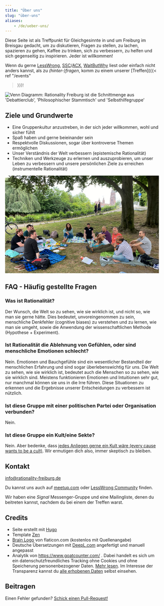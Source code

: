 ```yaml
---
title: "Über uns"
slug: "über-uns"
aliases:
    - /de/ueber-uns/
---
```


Diese Seite ist als Treffpunkt für Gleichgesinnte in und um Freiburg im
Breisgau gedacht, um zu diskutieren, Fragen zu stellen, zu lachen, spazieren zu
gehen, Kaffee zu trinken, sich zu verbessern, zu helfen und sich gegenseitig zu
inspirieren. Jeder ist willkommen!

<!--more-->

Wenn du gerne [LessWrong](https://www.lesswrong.com/),
[SSC](https://slatestarcodex.com/)/[ACX](https://astralcodexten.substack.com/),
[WaitButWhy](https://waitbutwhy.com/) liest oder einfach nicht anders kannst,
als zu _(hinter-)fragen_, komm zu einem unserer [Treffen]({{< ref "/events"
>}})!

![Venn Diagramm: Rationality Freiburg ist die Schnittmenge aus 'Debattierclub',
'Philosophischer Stammtisch' und
'Selbsthilfegruppe'](about-venn-diagram-400-de.png "Venn Diagramm: Rationality
Freiburg ist die Schnittmenge aus 'Debattierclub', 'Philosophischer Stammtisch'
und 'Selbsthilfegruppe'")


## Ziele und Grundwerte

* Eine Gruppenkultur anzustreben, in der sich jeder willkommen, wohl und
  sicher fühlt
* Spaß haben und gerne beieinander sein
* Respektvolle Diskussionen, sogar über kontroverse Themen ermöglichen
* Unser Verständnis der Welt verbessern (epistemische Rationalität)
* Techniken und Werkzeuge zu erlernen und auszuprobieren, um unser Leben zu
  verbessern und unsere persönlichen Ziele zu erreichen (instrumentelle
  Rationalität)

!['Rationality Freiburg' Gruppe vertieft in der Diskussion im Stadtgarten](rationality-freiburg-group.jpg
"'Rationality Freiburg' Gruppe vertieft in der Diskussion im Stadtgarten")


## FAQ - Häufig gestellte Fragen

### Was ist Rationalität?

Der Wunsch, die Welt so zu sehen, wie sie wirklich ist, und nicht so, wie man
sie gerne hätte. Dies bedeutet, unvoreingenommen zu sein, menschliche
Denkfehler (cognitive biases) zu verstehen und zu lernen, wie man sie umgeht,
sowie die Anwendung der wissenschaftlichen Methode (Hypothese + Experiment).

### Ist Rationalität die Ablehnung von Gefühlen, oder sind menschliche Emotionen schlecht?

Nein. Emotionen und Bauchgefühle sind ein wesentlicher Bestandteil der
menschlichen Erfahrung und sind sogar überlebenswichtig für uns. Die Welt zu
sehen, wie sie wirklich ist, bedeutet auch die Menschen so zu sehen, wie sie
wirklich sind. Meistens funktionieren Emotionen und Intuitionen sehr gut, nur
manchmal können sie uns in die Irre führen. Diese Situationen zu erkennen und
die Ergebnisse unserer Entscheidungen zu verbessern ist nützlich.

### Ist diese Gruppe mit einer politischen Partei oder Organisation verbunden?

Nein.

### Ist diese Gruppe ein Kult/eine Sekte?

Nein. Aber bedenke, dass [jedes Anliegen gerne ein Kult wäre (every cause wants
to be a
cult)](https://www.lesswrong.com/posts/yEjaj7PWacno5EvWa/every-cause-wants-to-be-a-cult).
Wir ermutigen dich also, immer skeptisch zu bleiben.


## Kontakt

info@rationality-freiburg.de

Du kannst uns auch auf
[meetup.com](https://www.meetup.com/rationality-freiburg/) oder [LessWrong
Community](https://www.lesswrong.com/groups/fFZZ2Ywzsab86EESY) finden.

Wir haben eine _Signal_ Messenger-Gruppe und eine Mailingliste, denen du
beitreten kannst, nachdem du bei einem der Treffen warst.

## Credits

* Seite erstellt mit [Hugo](https://gohugo.io)
* Template [Zen](https://github.com/frjo/hugo-theme-zen)
* [Brain Logo](https://www.flaticon.com/premium-icon/brain_3288930) von
  flaticon.com (kostenlos mit Quellenangabe)
* Deutsche Übersetzungen mit [DeepL.com](https://www.deepl.com) angefertigt und
  manuell angepasst
* Analytik von https://www.goatcounter.com/ . Dabei handelt es sich um ein
  datenschutzfreundliches Tracking ohne Cookies und ohne Speicherung
  personenbezogener Daten. [Mehr lesen](https://www.goatcounter.com/help/gdpr).
  Im Interesse der Transparenz kannst du
  [alle erhobenen Daten](https://rationality-freiburg.goatcounter.com/) selbst
  einsehen.

## Beitragen

Einen Fehler gefunden? [Schick einen Pull-Request!](https://github.com/omarkohl/rationality-freiburg.de)
